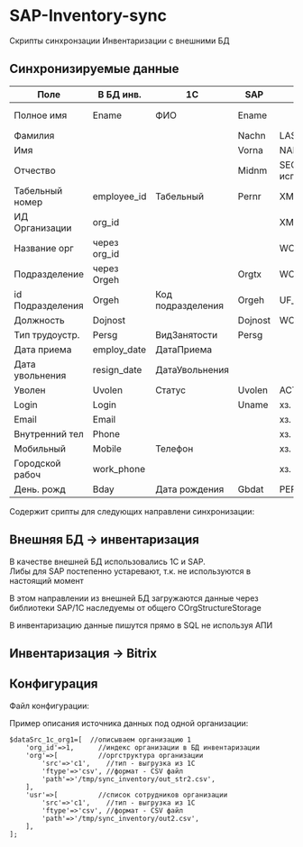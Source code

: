 # SAP-Inventory-sync
Скрипты синхронзации Инвентаризации с внешними БД

## Синхронизируемые данные
| Поле             	| В БД инв.    	| 1С                	| SAP     	| Bitrix               	| AD                    	|
|------------------	|--------------	|-------------------	|---------	|----------------------	|-----------------------	|
| Полное имя       	| Ename        	| ФИО               	| Ename   	|                      	| cn, name, displayName 	|
| Фамилия          	|              	|                   	| Nachn   	| LAST_NAME            	| sn                    	|
| Имя              	|              	|                   	| Vorna   	| NAME                 	| givenName             	|
| Отчество         	|              	|                   	| Midnm   	| SECOND_NAME (не исп) 	|                       	|
| Табельный номер  	| employee_id  	| Табельный         	| Pernr   	| XML_ID (2nd token)   	| EmplyeeNumber         	|
| ИД Организации   	| org_id       	|                   	|         	| XML_ID (1st token)   	| EmployeeID            	|
| Название орг     	| через org_id 	|                   	|         	| WORK_COMPANY         	| company               	|
| Подразделение    	| через Orgeh  	|                   	| Orgtx   	| WORK_DEPARTMENT      	| department            	|
| id Подразделения 	| Orgeh        	| Код подразделения 	| Orgeh   	| UF_DEPARTMENT        	|                       	|
| Должность        	| Dojnost      	|                   	| Dojnost 	| WORK_POSITION        	| title                 	|
| Тип трудоустр.   	| Persg        	| ВидЗанятости      	| Persg   	|                      	|                       	|
| Дата приема      	| employ_date  	| ДатаПриема        	|         	|                      	|                       	|
| Дата увольнения  	| resign_date  	| ДатаУвольнения    	|         	|                      	|                       	|
| Уволен           	| Uvolen       	| Статус            	| Uvolen  	| ACTIVE               	|                       	|
| Login            	| Login        	|                   	| Uname   	| хз. импорт из AD     	| sAMAccountname        	|
| Email            	| Email        	|                   	|         	| хз. импорт из AD     	| mail                  	|
| Внутренний тел   	| Phone        	|                   	|         	| хз. импорт из AD     	| pager                 	|
| Мобильный        	| Mobile       	| Телефон           	|         	| хз. импорт из AD     	| mobile                	|
| Городской рабоч  	| work_phone   	|                   	|         	| хз. импорт из AD     	| telephoneNumber       	|
| День. рожд       	| Bday         	| Дата рождения     	| Gbdat   	| PERSONAL_BIRTHDAY    	|                       	|

Содержит срипты для следующих направлени синхронизации:
## Внешняя БД -> инвентаризация  
В качестве внешней БД использовались 1С и SAP.  
Либы для SAP постепенно устаревают, т.к. не используются в настоящий момент  

В этом направлении из внешней БД загружаются данные через библиотеки SAP/1C наследуемы от общего COrgStructureStorage  

В инвентаризацию данные пишутся прямо в SQL не используя АПИ

## Инвентаризация -> Bitrix

## Конфигурация
Файл конфигурации:  

Пример описания источника данных под одной организации:  
```
$dataSrc_1c_org1=[  //описываем организацию 1
	'org_id'=>1,      //индекс организации в БД инвентаризации
	'org'=>[          //оргструктура организации
		'src'=>'c1',    //тип - выгрузка из 1C 
		'ftype'=>'csv', //формат - CSV файл
		'path'=>'/tmp/sync_inventory/out_str2.csv',
	],
	'usr'=>[          //список сотрудников организации
		'src'=>'c1',    //тип - выгрузка из 1С
		'ftype'=>'csv', //формат - CSV файл
		'path'=>'/tmp/sync_inventory/out2.csv',
	],
];
```
